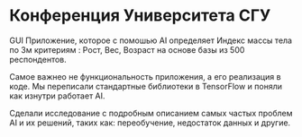 # Конференция Университета СГУ

GUI Приложение, которое с помошью AI определяет Индекс массы тела по 3м критериям : Рост, Вес, Возраст на основе базы из 500 респондентов.

Самое важнео не функциональность приложения, а его реализация в коде. Мы переписали стандартные библиотеки в TensorFlow и поняли как изнутри работает AI.

Сделали исследование с подробным описанием самых частых проблем AI и их решений, таких как: переобучение, недостаток данных и другие.

